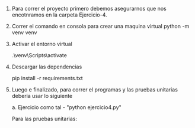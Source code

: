 1. Para correr el proyecto primero debemos asegurarnos que nos encotnramos en la carpeta Ejercicio-4.

2. Correr el comando en consola para crear una maquina virtual
    python -m venv venv

3. Activar el entorno virtual

    .\venv\Scripts\activate

4. Descargar las dependencias

    pip install -r requirements.txt

5. Luego e finalizado, para correr el programas y las pruebas unitarias deberia usar lo siguiente

    a. Ejercicio como tal - "python ejercicio4.py"

    Para las pruebas unitarias:



